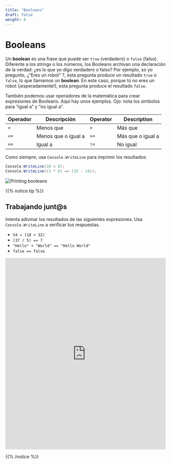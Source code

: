 ```yaml
---
title: "Booleans"
draft: false
weight: 8
---
```

# Booleans

Un **boolean** es una frase que puede ser `true` (verdadero) o `false` (falso). Diferente a los strings o los números, los Booleans archivan una declaración de la verdad: ¿es lo que yo digo verdadero o falso? Por ejemplo, so yo pregunto, ¿“Eres un robot” ?, esta pregunta produce un resultado `true` o `false`, lo que llamamos un **boolean**. En este caso, porque tú no eres un robot (¡esperadamente!), esta pregunta produce el resultado `false`. 

También podemos usar operadores de la matemática para crear expresiones de Booleans. Aquí hay unos ejemplos. 
Ojo: nota los símbolos para “igual a” y “no igual a”.

| Operador | Descripción           | Operator | Description              |
| -------- | --------------------- | -------- | ------------------------ |
| `<`      | Menos que             | `>`      | Más que                  |
| `<=`     | Menos que o igual a   | `>=`     | Más que o igual a        |
| `==`     | Igual a               | `!=`     | No igual                 |

Como siempre, usa `Console.WriteLine` para imprimir los resultados:

```csharp
Console.WriteLine(10 < 8);
Console.WriteLine((3 * 6) == (32 - 14));
```

![Printing booleans](../media/booleans-intro.png)

{{% notice tip %}}

## Trabajando junt@s

Intenta adivinar los resultados de las siguientes expresiones. Usa `Console.WriteLine` a verificar tus respuestas.

- `54 < (10 + 32)`
- `(37 / 5) == 7`
- `"Hello" + "World" == "Hello World"`
- `false == false`

<iframe height="600px" width="100%" src="https://repl.it/@nuevofoundation/NF-CSharp-blank?lite=true" scrolling="no" frameborder="no" allowtransparency="true" allowfullscreen="true" sandbox="allow-forms allow-pointer-lock allow-popups allow-same-origin allow-scripts allow-modals"></iframe>

{{% /notice %}}
